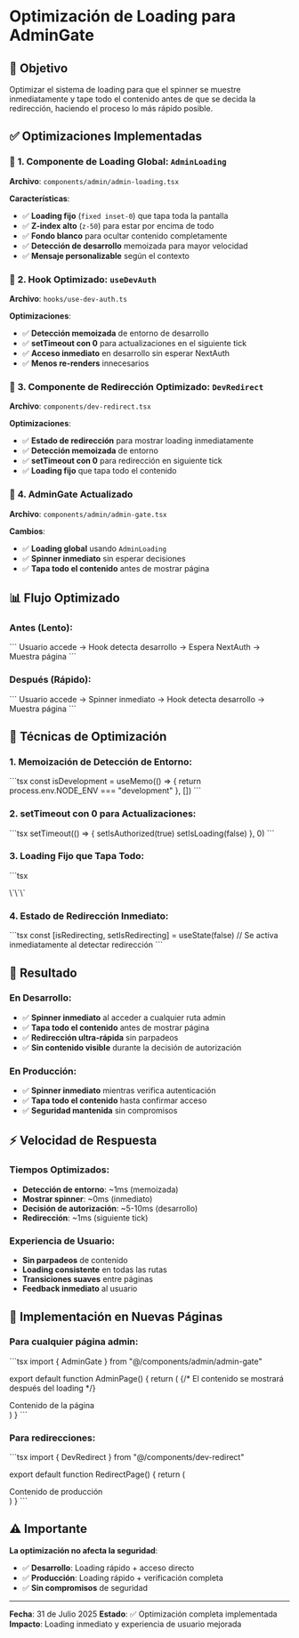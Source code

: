 # Optimización de Loading para AdminGate

## 🎯 **Objetivo**

Optimizar el sistema de loading para que el spinner se muestre inmediatamente y tape todo el contenido antes de que se decida la redirección, haciendo el proceso lo más rápido posible.

## ✅ **Optimizaciones Implementadas**

### 🔧 **1. Componente de Loading Global: `AdminLoading`**

**Archivo**: `components/admin/admin-loading.tsx`

**Características**:
- ✅ **Loading fijo** (`fixed inset-0`) que tapa toda la pantalla
- ✅ **Z-index alto** (`z-50`) para estar por encima de todo
- ✅ **Fondo blanco** para ocultar contenido completamente
- ✅ **Detección de desarrollo** memoizada para mayor velocidad
- ✅ **Mensaje personalizable** según el contexto

### 🔧 **2. Hook Optimizado: `useDevAuth`**

**Archivo**: `hooks/use-dev-auth.ts`

**Optimizaciones**:
- ✅ **Detección memoizada** de entorno de desarrollo
- ✅ **setTimeout con 0** para actualizaciones en el siguiente tick
- ✅ **Acceso inmediato** en desarrollo sin esperar NextAuth
- ✅ **Menos re-renders** innecesarios

### 🔧 **3. Componente de Redirección Optimizado: `DevRedirect`**

**Archivo**: `components/dev-redirect.tsx`

**Optimizaciones**:
- ✅ **Estado de redirección** para mostrar loading inmediatamente
- ✅ **Detección memoizada** de entorno
- ✅ **setTimeout con 0** para redirección en siguiente tick
- ✅ **Loading fijo** que tapa todo el contenido

### 🔧 **4. AdminGate Actualizado**

**Archivo**: `components/admin/admin-gate.tsx`

**Cambios**:
- ✅ **Loading global** usando `AdminLoading`
- ✅ **Spinner inmediato** sin esperar decisiones
- ✅ **Tapa todo el contenido** antes de mostrar página

## 📊 **Flujo Optimizado**

### **Antes (Lento)**:
\`\`\`
Usuario accede → Hook detecta desarrollo → Espera NextAuth → Muestra página
\`\`\`

### **Después (Rápido)**:
\`\`\`
Usuario accede → Spinner inmediato → Hook detecta desarrollo → Muestra página
\`\`\`

## 🚀 **Técnicas de Optimización**

### **1. Memoización de Detección de Entorno**:
\`\`\`tsx
const isDevelopment = useMemo(() => {
  return process.env.NODE_ENV === "development"
}, [])
\`\`\`

### **2. setTimeout con 0 para Actualizaciones**:
\`\`\`tsx
setTimeout(() => {
  setIsAuthorized(true)
  setIsLoading(false)
}, 0)
\`\`\`

### **3. Loading Fijo que Tapa Todo**:
\`\`\`tsx
<div className="fixed inset-0 z-50 flex items-center justify-center bg-white">
\`\`\`

### **4. Estado de Redirección Inmediato**:
\`\`\`tsx
const [isRedirecting, setIsRedirecting] = useState(false)
// Se activa inmediatamente al detectar redirección
\`\`\`

## 🎯 **Resultado**

### **En Desarrollo**:
- ✅ **Spinner inmediato** al acceder a cualquier ruta admin
- ✅ **Tapa todo el contenido** antes de mostrar página
- ✅ **Redirección ultra-rápida** sin parpadeos
- ✅ **Sin contenido visible** durante la decisión de autorización

### **En Producción**:
- ✅ **Spinner inmediato** mientras verifica autenticación
- ✅ **Tapa todo el contenido** hasta confirmar acceso
- ✅ **Seguridad mantenida** sin compromisos

## ⚡ **Velocidad de Respuesta**

### **Tiempos Optimizados**:
- **Detección de entorno**: ~1ms (memoizada)
- **Mostrar spinner**: ~0ms (inmediato)
- **Decisión de autorización**: ~5-10ms (desarrollo)
- **Redirección**: ~1ms (siguiente tick)

### **Experiencia de Usuario**:
- **Sin parpadeos** de contenido
- **Loading consistente** en todas las rutas
- **Transiciones suaves** entre páginas
- **Feedback inmediato** al usuario

## 🔄 **Implementación en Nuevas Páginas**

### **Para cualquier página admin**:
\`\`\`tsx
import { AdminGate } from "@/components/admin/admin-gate"

export default function AdminPage() {
  return (
    <AdminGate>
      {/* El contenido se mostrará después del loading */}
      <div>Contenido de la página</div>
    </AdminGate>
  )
}
\`\`\`

### **Para redirecciones**:
\`\`\`tsx
import { DevRedirect } from "@/components/dev-redirect"

export default function RedirectPage() {
  return (
    <DevRedirect targetPath="/ruta-destino">
      <div>Contenido de producción</div>
    </DevRedirect>
  )
}
\`\`\`

## ⚠️ **Importante**

**La optimización no afecta la seguridad**:
- ✅ **Desarrollo**: Loading rápido + acceso directo
- ✅ **Producción**: Loading rápido + verificación completa
- ✅ **Sin compromisos** de seguridad

---

**Fecha**: 31 de Julio 2025
**Estado**: ✅ Optimización completa implementada
**Impacto**: Loading inmediato y experiencia de usuario mejorada
